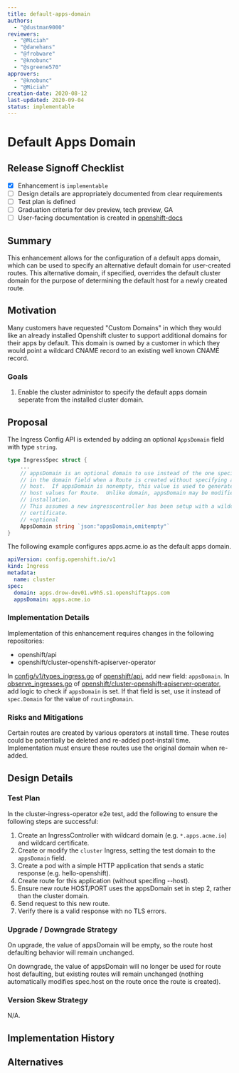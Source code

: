 ```yaml
---
title: default-apps-domain
authors:
  - "@dustman9000"
reviewers:
  - "@Miciah"
  - "@danehans"
  - "@frobware"
  - "@knobunc"
  - "@sgreene570"
approvers:
  - "@knobunc"
  - "@Miciah"
creation-date: 2020-08-12
last-updated: 2020-09-04
status: implementable
---
```


# Default Apps Domain

## Release Signoff Checklist

- [X] Enhancement is `implementable`
- [ ] Design details are appropriately documented from clear requirements
- [ ] Test plan is defined
- [ ] Graduation criteria for dev preview, tech preview, GA
- [ ] User-facing documentation is created in [openshift-docs](https://github.com/openshift/openshift-docs/)

## Summary

This enhancement allows for the configuration of a default apps domain, which
can be used to specify an alternative default domain for user-created routes.
This alternative domain, if specified, overrides the default cluster domain for the
purpose of determining the default host for a newly created route.

## Motivation

Many customers have requested "Custom Domains" in which they would like an already
installed Openshift cluster to support additional domains for their apps by default.
This domain is owned by a customer in which they would point a wildcard CNAME record
to an existing well known CNAME record.

### Goals

1. Enable the cluster administor to specify the default apps domain seperate
from the installed cluster domain.

## Proposal

The Ingress Config API is extended by adding an optional `AppsDomain` field with type
`string`.

```go
type IngressSpec struct {
    ...
    // appsDomain is an optional domain to use instead of the one specified
    // in the domain field when a Route is created without specifying an explicit
    // host.  If appsDomain is nonempty, this value is used to generate default
    // host values for Route.  Unlike domain, appsDomain may be modified after
    // installation.
    // This assumes a new ingresscontroller has been setup with a wildcard
    // certificate.
    // +optional
    AppsDomain string `json:"appsDomain,omitempty"`
}
```

The following example configures apps.acme.io as the default apps domain.

```yaml
apiVersion: config.openshift.io/v1
kind: Ingress
metadata:
  name: cluster
spec:
  domain: apps.drow-dev01.w9h5.s1.openshiftapps.com
  appsDomain: apps.acme.io
```

### Implementation Details

Implementation of this enhancement requires changes in the following repositories:

* openshift/api
* openshift/cluster-openshift-apiserver-operator

In [config/v1/types_ingress.go](https://github.com/openshift/api/blob/master/config/v1/types_ingress.go) of [openshift/api](https://github.com/openshift/api), add new field: `appsDomain`.
In [observe_ingresses.go](https://github.com/openshift/cluster-openshift-apiserver-operator/blob/master/pkg/operator/configobservation/ingresses/observe_ingresses.go) of [openshift/cluster-openshift-apiserver-operator](https://github.com/openshift/cluster-openshift-apiserver-operator), add logic to check if `appsDomain` is set. If that field is set, use it instead of `spec.Domain` for the value of `routingDomain`.

### Risks and Mitigations

Certain routes are created by various operators at install time. These routes
could be potentially be deleted and re-added post-install time. Implementation
must ensure these routes use the original domain when re-added.

## Design Details

### Test Plan

In the cluster-ingress-operator e2e test, add the following to ensure the following steps are successful:

1. Create an IngressController with wildcard domain (e.g. `*.apps.acme.io`) and wildcard
certificate.
2. Create or modify the `cluster` Ingress, setting the test domain to the `appsDomain`
field.
3. Create a pod with a simple HTTP application that sends a static response (e.g. hello-openshift).
4. Create route for this application (without specifing --host).
5. Ensure new route HOST/PORT uses the appsDomain set in step 2, rather than the cluster domain.
6. Send request to this new route.
7. Verify there is a valid response with no TLS errors.

### Upgrade / Downgrade Strategy

On upgrade, the value of appsDomain will be empty, so the route host defaulting behavior will remain unchanged.

On downgrade, the value of appsDomain will no longer be used for route host defaulting, but existing routes will remain unchanged (nothing automatically modifies spec.host on the route once the route is created).

### Version Skew Strategy

N/A.

## Implementation History

## Alternatives
